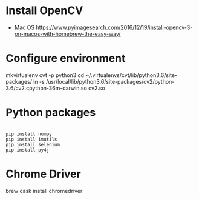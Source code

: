 # Install OpenCV
* Mac OS https://www.pyimagesearch.com/2016/12/19/install-opencv-3-on-macos-with-homebrew-the-easy-way/

# Configure environment
mkvirtualenv cvt -p python3
cd ~/.virtualenvs/cvt/lib/python3.6/site-packages/
ln -s /usr/local/lib/python3.6/site-packages/cv2/python-3.6/cv2.cpython-36m-darwin.so cv2.so

# Python packages
<code>
pip install numpy
pip install imutils
pip install selenium
pip install py4j
</code>

# Chrome Driver
brew cask install chromedriver


